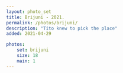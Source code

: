 ```yaml
---
layout: photo_set
title: Brijuni - 2021.
permalink: /photos/brijuni/
description: "Tito knew to pick the place"
added: 2021-04-29

photos:
    set: brijuni
    size: 18
    main: 1
---
```

